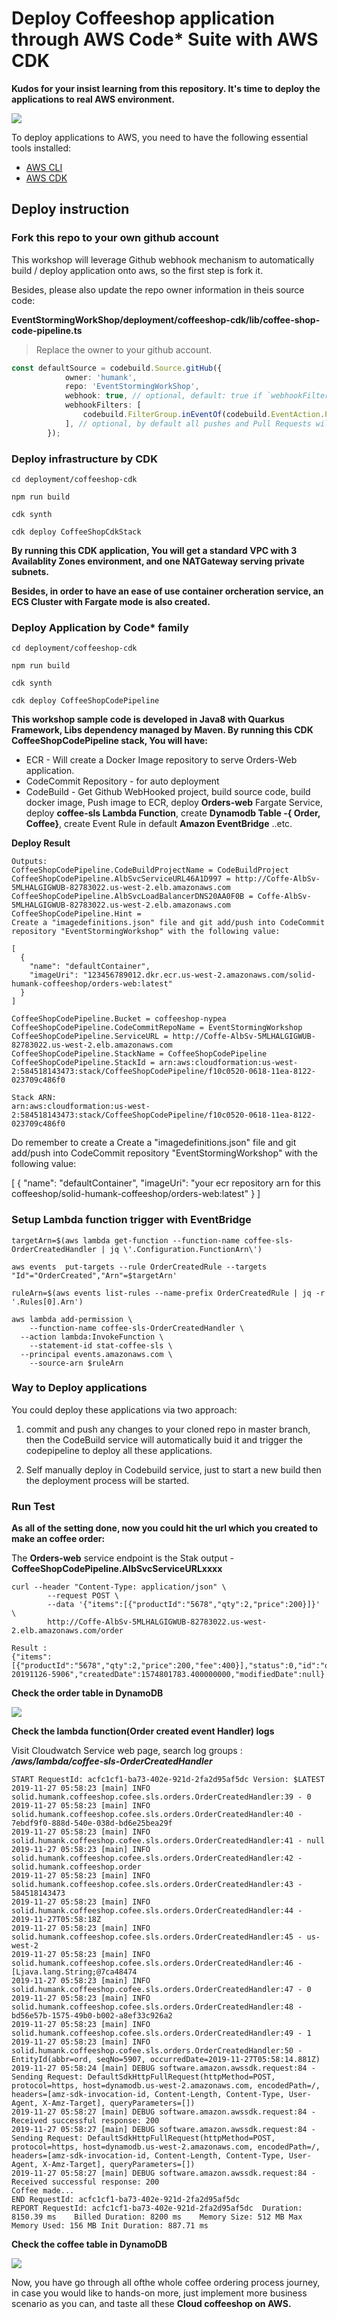 # Deploy Coffeeshop application through AWS Code* Suite with AWS CDK



**Kudos for your insist learning from this repository. It's time to deploy the applications to real AWS environment.**





![](../img/EventStormingWorkshop-CDK.jpg)

To deploy applications to AWS, you need to have the following essential tools installed:

* [AWS CLI](https://docs.aws.amazon.com/zh_tw/cli/latest/userguide/cli-chap-install.html)
* [AWS CDK](https://docs.aws.amazon.com/cdk/latest/guide/getting_started.html)



## Deploy instruction

### Fork this repo to your own github account

This workshop will leverage Github webhook mechanism to automatically build / deploy application onto aws, so the first step is fork it.

Besides, please also update the repo owner information in theis source code:

**EventStormingWorkShop/deployment/coffeeshop-cdk/lib/coffee-shop-code-pipeline.ts**



>  Replace the owner to your github account.

```typescript
const defaultSource = codebuild.Source.gitHub({
            owner: 'humank',
            repo: 'EventStormingWorkShop',
            webhook: true, // optional, default: true if `webhookFilteres` were provided, false otherwise
            webhookFilters: [
                codebuild.FilterGroup.inEventOf(codebuild.EventAction.PUSH).andBranchIs('master'),
            ], // optional, by default all pushes and Pull Requests will trigger a build
        });
```



### Deploy infrastructure by CDK

```shell
cd deployment/coffeeshop-cdk

npm run build 

cdk synth

cdk deploy CoffeeShopCdkStack 
```

**By running this CDK application, You will get a standard VPC with 3 Availablity Zones environment, and one NATGateway serving private subnets.**

**Besides, in order to have an ease of use container orcheration service, an ECS Cluster with Fargate mode is also created.**

### Deploy Application by Code* family

```shell script
cd deployment/coffeeshop-cdk

npm run build 

cdk synth

cdk deploy CoffeeShopCodePipeline 
```

**This workshop sample code is developed in Java8 with Quarkus Framework, Libs dependency managed by Maven. By running this CDK CoffeeShopCodePipeline stack, You will have:**

* ECR - Will create a Docker Image repository to serve Orders-Web application.
* CodeCommit Repository - for auto deployment
* CodeBuild - Get Github WebHooked project, build source code, build docker image, Push image to ECR,  deploy **Orders-web** Fargate Service, deploy **coffee-sls Lambda Function**, create **Dynamodb Table -{ Order, Coffee}**, create Event Rule in default **Amazon EventBridge** ..etc.



**Deploy Result**

```shell
Outputs:
CoffeeShopCodePipeline.CodeBuildProjectName = CodeBuildProject
CoffeeShopCodePipeline.AlbSvcServiceURL46A1D997 = http://Coffe-AlbSv-5MLHALGIGWUB-82783022.us-west-2.elb.amazonaws.com
CoffeeShopCodePipeline.AlbSvcLoadBalancerDNS20AA0F0B = Coffe-AlbSv-5MLHALGIGWUB-82783022.us-west-2.elb.amazonaws.com
CoffeeShopCodePipeline.Hint =
Create a "imagedefinitions.json" file and git add/push into CodeCommit repository "EventStormingWorkshop" with the following value:

[
  {
    "name": "defaultContainer",
    "imageUri": "123456789012.dkr.ecr.us-west-2.amazonaws.com/solid-humank-coffeeshop/orders-web:latest"
  }
]

CoffeeShopCodePipeline.Bucket = coffeeshop-nypea
CoffeeShopCodePipeline.CodeCommitRepoName = EventStormingWorkshop
CoffeeShopCodePipeline.ServiceURL = http://Coffe-AlbSv-5MLHALGIGWUB-82783022.us-west-2.elb.amazonaws.com
CoffeeShopCodePipeline.StackName = CoffeeShopCodePipeline
CoffeeShopCodePipeline.StackId = arn:aws:cloudformation:us-west-2:584518143473:stack/CoffeeShopCodePipeline/f10c0520-0618-11ea-8122-023709c486f0

Stack ARN:
arn:aws:cloudformation:us-west-2:584518143473:stack/CoffeeShopCodePipeline/f10c0520-0618-11ea-8122-023709c486f0
```

Do remember to create a Create a "imagedefinitions.json" file and git add/push into CodeCommit repository "EventStormingWorkshop" with the following value:

[
  {
    "name": "defaultContainer",
    "imageUri": "your ecr repository arn for this coffeeshop/solid-humank-coffeeshop/orders-web:latest"
  }
]



### Setup Lambda function trigger with EventBridge

```shell
targetArn=$(aws lambda get-function --function-name coffee-sls-OrderCreatedHandler | jq \'.Configuration.FunctionArn\')

aws events  put-targets --rule OrderCreatedRule --targets "Id"="OrderCreated","Arn"=$targetArn'

ruleArn=$(aws events list-rules --name-prefix OrderCreatedRule | jq -r '.Rules[0].Arn')

aws lambda add-permission \
	--function-name coffee-sls-OrderCreatedHandler \
  --action lambda:InvokeFunction \
	--statement-id stat-coffee-sls \
  --principal events.amazonaws.com \
	--source-arn $ruleArn
```

### Way to Deploy applications 

You could deploy these applications via two approach: 

1. commit and push any changes to your cloned repo in master branch, then the CodeBuild service will automatically buid it and trigger the codepipeline to deploy all these applications.

2. Self manually deploy in Codebuild service, just to start a new build then the deployment process will be started.

### Run Test

**As all of the setting done, now you could hit the url which you created to make an coffee order:**

The **Orders-web** service endpoint is the Stak output - **CoffeeShopCodePipeline.AlbSvcServiceURLxxxx**

```shell
curl --header "Content-Type: application/json" \                                                                                            
        --request POST \
        --data '{"items":[{"productId":"5678","qty":2,"price":200}]}' \
        http://Coffe-AlbSv-5MLHALGIGWUB-82783022.us-west-2.elb.amazonaws.com/order

Result : 
{"items":[{"productId":"5678","qty":2,"price":200,"fee":400}],"status":0,"id":"ord-20191126-5906","createdDate":1574801783.400000000,"modifiedDate":null}
```

**Check the order table in DynamoDB**

![](../img/order-table-items.png)

**Check the lambda function(Order created event Handler) logs**

Visit Cloudwatch Service web page, search log groups : ***/aws/lambda/coffee-sls-OrderCreatedHandler***

```shell script
START RequestId: acfc1cf1-ba73-402e-921d-2fa2d95af5dc Version: $LATEST
2019-11-27 05:58:23 [main] INFO  solid.humank.coffeeshop.cofee.sls.orders.OrderCreatedHandler:39 - 0
2019-11-27 05:58:23 [main] INFO  solid.humank.coffeeshop.cofee.sls.orders.OrderCreatedHandler:40 - 7ebdf9f0-888d-540e-038d-bd6e25bea29f
2019-11-27 05:58:23 [main] INFO  solid.humank.coffeeshop.cofee.sls.orders.OrderCreatedHandler:41 - null
2019-11-27 05:58:23 [main] INFO  solid.humank.coffeeshop.cofee.sls.orders.OrderCreatedHandler:42 - solid.humank.coffeeshop.order
2019-11-27 05:58:23 [main] INFO  solid.humank.coffeeshop.cofee.sls.orders.OrderCreatedHandler:43 - 584518143473
2019-11-27 05:58:23 [main] INFO  solid.humank.coffeeshop.cofee.sls.orders.OrderCreatedHandler:44 - 2019-11-27T05:58:18Z
2019-11-27 05:58:23 [main] INFO  solid.humank.coffeeshop.cofee.sls.orders.OrderCreatedHandler:45 - us-west-2
2019-11-27 05:58:23 [main] INFO  solid.humank.coffeeshop.cofee.sls.orders.OrderCreatedHandler:46 - [Ljava.lang.String;@7ca48474
2019-11-27 05:58:23 [main] INFO  solid.humank.coffeeshop.cofee.sls.orders.OrderCreatedHandler:47 - 0
2019-11-27 05:58:23 [main] INFO  solid.humank.coffeeshop.cofee.sls.orders.OrderCreatedHandler:48 - bd56e57b-1575-49b0-b002-a8ef33c926a2
2019-11-27 05:58:23 [main] INFO  solid.humank.coffeeshop.cofee.sls.orders.OrderCreatedHandler:49 - 1
2019-11-27 05:58:23 [main] INFO  solid.humank.coffeeshop.cofee.sls.orders.OrderCreatedHandler:50 - EntityId(abbr=ord, seqNo=5907, occurredDate=2019-11-27T05:58:14.881Z)
2019-11-27 05:58:24 [main] DEBUG software.amazon.awssdk.request:84 - Sending Request: DefaultSdkHttpFullRequest(httpMethod=POST, protocol=https, host=dynamodb.us-west-2.amazonaws.com, encodedPath=/, headers=[amz-sdk-invocation-id, Content-Length, Content-Type, User-Agent, X-Amz-Target], queryParameters=[])
2019-11-27 05:58:27 [main] DEBUG software.amazon.awssdk.request:84 - Received successful response: 200
2019-11-27 05:58:27 [main] DEBUG software.amazon.awssdk.request:84 - Sending Request: DefaultSdkHttpFullRequest(httpMethod=POST, protocol=https, host=dynamodb.us-west-2.amazonaws.com, encodedPath=/, headers=[amz-sdk-invocation-id, Content-Length, Content-Type, User-Agent, X-Amz-Target], queryParameters=[])
2019-11-27 05:58:27 [main] DEBUG software.amazon.awssdk.request:84 - Received successful response: 200
Coffee made...
END RequestId: acfc1cf1-ba73-402e-921d-2fa2d95af5dc
REPORT RequestId: acfc1cf1-ba73-402e-921d-2fa2d95af5dc	Duration: 8150.39 ms	Billed Duration: 8200 ms	Memory Size: 512 MB	Max Memory Used: 156 MB	Init Duration: 887.71 ms
```

**Check the coffee table in DynamoDB**

![](../img/coffee-table-items.png)



Now,  you have go through all ofthe whole coffee ordering process journey, in case you would like to hands-on more, just implement more business scenario as you can, and taste all these **Cloud coffeeshop on AWS.**

